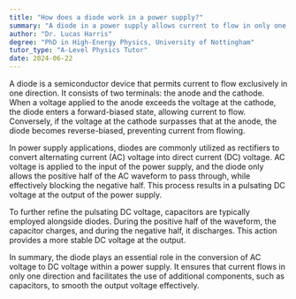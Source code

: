 ```yaml
---
title: "How does a diode work in a power supply?"
summary: "A diode in a power supply allows current to flow in only one direction."
author: "Dr. Lucas Harris"
degree: "PhD in High-Energy Physics, University of Nottingham"
tutor_type: "A-Level Physics Tutor"
date: 2024-06-22
---
```


A diode is a semiconductor device that permits current to flow exclusively in one direction. It consists of two terminals: the anode and the cathode. When a voltage applied to the anode exceeds the voltage at the cathode, the diode enters a forward-biased state, allowing current to flow. Conversely, if the voltage at the cathode surpasses that at the anode, the diode becomes reverse-biased, preventing current from flowing.

In power supply applications, diodes are commonly utilized as rectifiers to convert alternating current (AC) voltage into direct current (DC) voltage. AC voltage is applied to the input of the power supply, and the diode only allows the positive half of the AC waveform to pass through, while effectively blocking the negative half. This process results in a pulsating DC voltage at the output of the power supply.

To further refine the pulsating DC voltage, capacitors are typically employed alongside diodes. During the positive half of the waveform, the capacitor charges, and during the negative half, it discharges. This action provides a more stable DC voltage at the output.

In summary, the diode plays an essential role in the conversion of AC voltage to DC voltage within a power supply. It ensures that current flows in only one direction and facilitates the use of additional components, such as capacitors, to smooth the output voltage effectively.
    